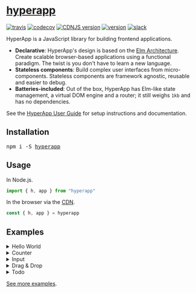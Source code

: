 # [hyperapp](https://hyperapp.gomix.me)
[![travis](https://img.shields.io/travis/hyperapp/hyperapp/master.svg)](https://travis-ci.org/hyperapp/hyperapp)
[![codecov](https://img.shields.io/codecov/c/github/hyperapp/hyperapp/master.svg)](https://codecov.io/gh/hyperapp/hyperapp)
[![CDNJS version](https://img.shields.io/cdnjs/v/hyperapp.svg)](https://cdnjs.com/libraries/hyperapp)
[![version](https://img.shields.io/npm/v/hyperapp.svg)](https://www.npmjs.org/package/hyperapp)
[![slack](https://hyperappjs.herokuapp.com/badge.svg)](https://hyperappjs.herokuapp.com)

[Browserify]: https://github.com/substack/node-browserify
[Webpack]: https://github.com/webpack/webpack
[Rollup]: https://github.com/rollup/rollup
[Hyperx]: https://github.com/substack/hyperx
[JSX]: https://facebook.github.io/react/docs/introducing-jsx.html
[Babel]: http://babeljs.io/
[DOM]: https://developer.mozilla.org/en-US/docs/Web/API/Document_Object_Model/Introduction
[Elm Architecture]: https://guide.elm-lang.org/architecture/
[CDN]: https://cdnjs.com/libraries/hyperapp

HyperApp is a JavaScript library for building frontend applications.

* **Declarative**: HyperApp's design is based on the [Elm Architecture]. Create scalable browser-based applications using a functional paradigm. The twist is you don't have to learn a new language.
* **Stateless components**: Build complex user interfaces from micro-components. Stateless components are framework agnostic, reusable and easier to debug.
* **Batteries-included**: Out of the box, HyperApp has Elm-like state management, a virtual DOM engine and a router; it still weighs `1kb` and has no dependencies.

<!--[Get started with HyperApp](https://www.gitbook.com/book/hyperapp/hyperapp).-->
[HyperApp User Guide]: https://www.gitbook.com/book/hyperapp/hyperapp/details

See the [HyperApp User Guide] for setup instructions and documentation.

## Installation
<pre>
npm i -S <a href=https://npmjs.com/package/hyperapp>hyperapp</a>
</pre>

## Usage
In Node.js.
```jsx
import { h, app } from "hyperapp"
```

In the browser via the [CDN].
```jsx
const { h, app } = hyperapp
```

## Examples
<details><summary>Hello World</summary>

```jsx
app({
    model: "Hi.",
    view: model => <h1>{model}</h1>
})
```

[View online](http://codepen.io/jbucaran/pen/Qdwpxy?editors=0010)
</details>

<details><summary>Counter</summary>

```jsx
app({
    model: 0,
    reducers: {
        add: model => model + 1,
        sub: model => model - 1
    },
    view: (model, actions) =>
        <div>
            <button onClick={actions.add}>+</button>
            <h1>{model}</h1>
            <button onClick={actions.sub} disabled={model <= 0}>-</button>
        </div>
})
```

[View online](http://codepen.io/jbucaran/pen/zNxZLP?editors=0010)
</details>

<details><summary>Input</summary>

```jsx
app({
    model: "",
    reducers: {
        text: (_, value) => value
    },
    view: (model, actions) =>
        <div>
            <h1>Hi{model ? " " + model : ""}.</h1>
            <input onInput={e => actions.text(e.target.value)} />
        </div>
})
```

[View online](http://codepen.io/jbucaran/pen/qRMEGX?editors=0010)
</details>

<details><summary>Drag & Drop</summary>

```jsx
const model = {
    dragging: false,
    position: {
        x: 0, y: 0, offsetX: 0, offsetY: 0
    }
}

const view = (model, actions) =>
    <div
        onMouseDown={e => actions.drag({
            position: {
                x: e.pageX, y: e.pageY, offsetX: e.offsetX, offsetY: e.offsetY
            }
        })}
        style={{
            position: "absolute",
            left: model.position.x - model.position.offsetX + "px",
            top: model.position.y - model.position.offsetY + "px",
            backgroundColor: model.dragging ? "gold" : "deepskyblue"
        }}
    >DRAG ME
    </div>

const reducers = {
    drop: model => ({ dragging: false }),
    drag: (model, { position }) => ({ dragging: true, position }),
    move: (model, { x, y }) => model.dragging
        ? ({ position: { ...model.position, x, y } })
        : model
}

const subscriptions = [
    (_, actions) => addEventListener("mouseup", actions.drop),
    (_, actions) => addEventListener("mousemove", e =>
        actions.move({ x: e.pageX, y: e.pageY }))
]

app({ model, view, reducers, subscriptions })
```

[View online](http://codepen.io/jbucaran/pen/apzYvo?editors=0010)
</details>

<details><summary>Todo</summary>

```jsx
const FilterInfo = { All: 0, Todo: 1, Done: 2 }

app({
    model: {
        todos: [],
        filter: FilterInfo.All,
        input: "",
        placeholder: "Add new todo!"
    },
    view: (model, actions) =>
        <div>
            <h1>Todo</h1>
            <p>
                Show: {Object.keys(FilterInfo)
                    .filter(key => FilterInfo[key] !== model.filter)
                    .map(key =>
                        <span><a data-no-routing href="#" onClick={_ => actions.filter({
                            value: FilterInfo[key]
                        })}>{key}</a> </span>
                    )}
            </p>

            <p><ul>
                {model.todos
                    .filter(t =>
                        model.filter === FilterInfo.Done
                            ? t.done :
                            model.filter === FilterInfo.Todo
                                ? !t.done :
                                model.filter === FilterInfo.All)
                    .map(t =>
                        <li style={{
                            color: t.done ? "gray" : "black",
                            textDecoration: t.done ? "line-through" : "none"
                        }}
                            onClick={e => actions.toggle({
                                value: t.done,
                                id: t.id
                            })}>{t.value}
                        </li>)}
            </ul></p>

            <p>
                <input
                    type="text"
                    onKeyUp={e => e.keyCode === 13 ? actions.add() : ""}
                    onInput={e => actions.input({ value: e.target.value })}
                    value={model.input}
                    placeholder={model.placeholder}
                />{" "}
                <button onClick={actions.add}>add</button>
            </p>
        </div>,
    reducers: {
        add: model => ({
            input: "",
            todos: model.todos.concat({
                done: false,
                value: model.input,
                id: model.todos.length + 1
            })
        }),
        toggle: (model, { id, value }) => ({
            todos: model.todos.map(t =>
                id === t.id
                    ? Object.assign({}, t, { done: !value })
                    : t)
        }),
        input: (model, { value }) => ({ input: value }),
        filter: (model, { value }) => ({ filter: value })
    }
})
```

[View online](http://codepen.io/jbucaran/pen/zNxRLy?editors=0010)
</details>

[See more examples](https://hyperapp.gomix.me).
